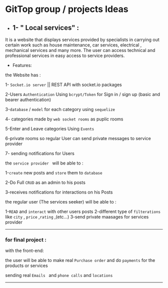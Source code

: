 # GitTop group / projects Ideas



- ## 1-  " Local services" :

It is a website that displays services provided by specialists in carrying out certain work such as house maintenance, car services, electrical , mechanical services and many more. The user can access technical and professional services in easy access to service providers.

-  Features:

the Website has :

1- `Socket.io server` || REST API with socket.io packages

2-Users `Authentication` Using `bcrypt/Token`  for Sign in / sign up (basic and bearer authentication)

3-`database` / `model` for each category using `sequelize  `

4- categories made by `web socket rooms` as puplic rooms  

5-Enter and Leave categories Using `Events`

6-private rooms so regular User can send private messages to service provider  

7- sending notifications for Users


 the `service provider ` will be able to :

1-`create` new posts and `store` them to `database`

2-Do Full `CRUD` as an admin to his posts

3-receives notifications for interactions on his Posts


the regular user (The services seeker) will be able to :

1-`READ` and `interact` with other users posts 
2-different type of `filterations` like `city` , `price` ,`rating` ,(etc...)
3-send private maasages for  services provider 


----------

### for final project : 


with the front-end:

the user will be able to make real `Purchase order` and do `payments` for the products or services 

sending real `Emails ` and `phone calls` and `locations`


-------------
